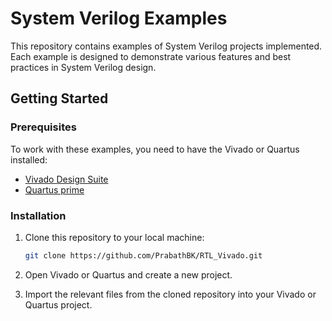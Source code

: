 # System Verilog Examples

This repository contains examples of System Verilog projects implemented. Each example is designed to demonstrate various features and best practices in System Verilog design.

## Getting Started

### Prerequisites

To work with these examples, you need to have the Vivado or Quartus installed:

- [Vivado Design Suite](https://www.xilinx.com/products/design-tools/vivado.html)
- [Quartus prime](https://www.intel.com/content/www/us/en/software-kit/660907/intel-quartus-prime-lite-edition-design-software-version-20-1-1-for-windows.html)

### Installation

1. Clone this repository to your local machine:
    ```sh
    git clone https://github.com/PrabathBK/RTL_Vivado.git
    ```

2. Open Vivado or Quartus and create a new project.

3. Import the relevant files from the cloned repository into your Vivado or Quartus project.
